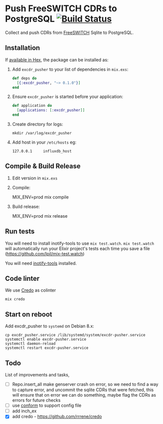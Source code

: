# Push FreeSWITCH CDRs to PostgreSQL [![Build Status](https://travis-ci.org/areski/excdr-pusher.svg?branch=master)](https://travis-ci.org/areski/excdr_pusher_influxdb)


Collect and push CDRs from [FreeSWITCH](https://freeswitch.org/) Sqlite to PostgreSQL.


## Installation

If [available in Hex](https://hex.pm/docs/publish), the package can be installed as:

1. Add `excdr_pusher` to your list of dependencies in `mix.exs`:

    ```elixir
    def deps do
      [{:excdr_pusher, "~> 0.1.0"}]
    end
    ```

2. Ensure `excdr_pusher` is started before your application:

    ```elixir
    def application do
      [applications: [:excdr_pusher]]
    end
    ```

3. Create directory for logs:

    ```
    mkdir /var/log/excdr_pusher
    ```

4. Add host in your `/etc/hosts` eg:

    ```
    127.0.0.1     influxdb_host
    ```


## Compile & Build Release

1. Edit version in `mix.exs`


2. Compile:

    MIX_ENV=prod mix compile


3. Build release:

    MIX_ENV=prod mix release


## Run tests

You will need to install inotify-tools to use `mix test.watch`.
`mix test.watch` will automatically run your Elixir project's tests each
time you save a file (https://github.com/lpil/mix-test.watch)

You will need [inotify-tools](https://github.com/rvoicilas/inotify-tools/wiki)
installed.


## Code linter

We use [Credo](https://github.com/rrrene/credo) as colinter

    mix credo


## Start on reboot

Add excdr_pusher to `systemd` on Debian 8.x:

    cp excdr_pusher.service /lib/systemd/system/excdr-pusher.service
    systemctl enable excdr-pusher.service
    systemctl daemon-reload
    systemctl restart excdr-pusher.service


## Todo

List of improvements and tasks,

- [ ] Repo.insert_all make genserver crash on error, so we need to find a way to capture error, and uncommit the sqlite CDRs that were fetched, this will ensure that on error we can do something, maybe flag the CDRs as errors for future checks
- [ ] use [conform](https://github.com/bitwalker/conform) to support config file
- [ ] add inch_ex
- [x] add credo - https://github.com/rrrene/credo
